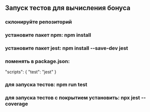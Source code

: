 ## Запуск тестов для вычисления бонуса

### склонируйте репозиторий

### установите пакет npm: npm install

### установите пакет jest: npm install --save-dev jest

### поменять в package.json:

"scripts": {
"test": "jest"
}

### для запуска тестов: npm run test

### для запуска тестов с покрытием установить: npx jest --coverage

